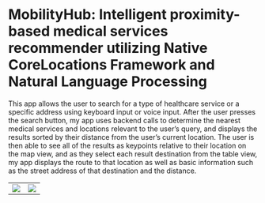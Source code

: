 # MobilityHub: Intelligent proximity-based medical services recommender utilizing Native CoreLocations Framework and Natural Language Processing

This app allows the user to search for a type of healthcare service or a specific address using keyboard input or voice input. After the user presses the search button, my app uses backend calls to determine the nearest medical services and locations relevant to the user’s query, and displays the results sorted by their distance from the user’s current location. The user is then able to see all of the results as keypoints relative to their location on the map view, and as they select each result destination from the table view, my app displays the route to that location as well as basic information such as the street address of that destination and the distance.

<table>
  <tr>
    <td> <img src="https://github.com/AraavNayak/MobilityHub/assets/104335810/167c4320-c950-4927-81db-f77632bcd0f1"></td>
    <td> <img src="https://github.com/AraavNayak/MobilityHub/assets/104335810/aab0064c-1ac7-4f39-b1e2-05e6739e0cb5"></td>
  </tr>
</table>
      
